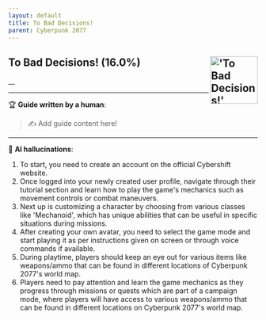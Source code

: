 ```yaml
---
layout: default
title: To Bad Decisions!
parent: Cyberpunk 2077
---
```


## To Bad Decisions! (16.0%) <img align="right" src="https://cdn.cloudflare.steamstatic.com/steamcommunity/public/images/apps/1091500/3ac542374888a4a57a2ef35fb2bf3a5546daaaca.jpg" alt="'To Bad Decisions!' achievement icon" width="96" height="96">

__

---

:trophy: **Guide written by a human**:

> :writing_hand: Add guide content here!

---

:robot: **AI hallucinations**:

1. To start, you need to create an account on the official Cybershift website.
2. Once logged into your newly created user profile, navigate through their tutorial section and learn how to play the game's mechanics such as movement controls or combat maneuvers.
3. Next up is customizing a character by choosing from various classes like 'Mechanoid', which has unique abilities that can be useful in specific situations during missions.
4. After creating your own avatar, you need to select the game mode and start playing it as per instructions given on screen or through voice commands if available.
5. During playtime, players should keep an eye out for various items like weapons/ammo that can be found in different locations of Cyberpunk 2077's world map.
6. Players need to pay attention and learn the game mechanics as they progress through missions or quests which are part of a campaign mode, where players will have access to various weapons/ammo that can be found in different locations on Cyberpunk 2077's world map.
